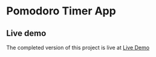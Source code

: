 # Pomodoro Timer App

## Live demo

The completed version of this project is live at
[Live Demo](https://timer-app.devmirza.ml/)
